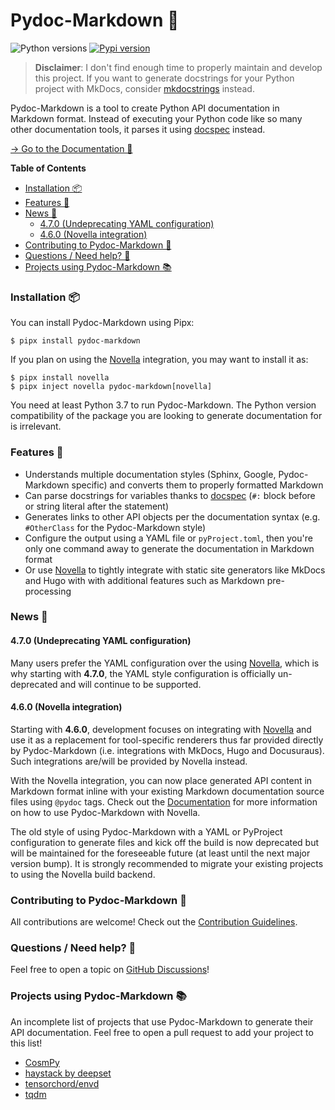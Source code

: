 # Pydoc-Markdown 📃

![Python versions](https://img.shields.io/pypi/pyversions/pydoc-markdown?style=for-the-badge)
[![Pypi version](https://img.shields.io/pypi/v/pydoc-markdown?style=for-the-badge)](https://pypi.org/project/pydoc-markdown/)

> __Disclaimer__: I don't find enough time to properly maintain and develop this project. If you want to generate
> docstrings for your Python project with MkDocs, consider [mkdocstrings](https://mkdocstrings.github.io/) instead.

Pydoc-Markdown is a tool to create Python API documentation in Markdown format. Instead of executing your Python
code like so many other documentation tools, it parses it using [docspec][] instead.

[→ Go to the Documentation 📘][Documentation]

  [contrib]: https://github.com/NiklasRosenstein/pydoc-markdown/blob/develop/.github/CONTRIBUTING.md
  [docspec]: https://niklasrosenstein.github.io/docspec/
  [Documentation]: https://niklasrosenstein.github.io/pydoc-markdown/
  [MkDocs]: https://www.mkdocs.org/
  [Novella]: https://niklasrosenstein.github.io/novella/
  [Novella build backend]: https://niklasrosenstein.github.io/pydoc-markdown/usage/novella/

__Table of Contents__

* [Installation 📦](#installation-)
* [Features 🌟](#features-)
* [News 📢](#news-)
  * [4.7.0 (Undeprecating YAML configuration)](#470-undeprecating-yaml-configuration)
  * [4.6.0 (Novella integration)](#460-novella-integration)
* [Contributing to Pydoc-Markdown 🤝](#contributing-to-pydoc-markdown-)
* [Questions / Need help? 🤔](#questions--need-help-)
* [Projects using Pydoc-Markdown 📚](#projects-using-pydoc-markdown-)

### Installation 📦

You can install Pydoc-Markdown using Pipx:

    $ pipx install pydoc-markdown

If you plan on using the [Novella][] integration, you may want to install it as:

    $ pipx install novella
    $ pipx inject novella pydoc-markdown[novella]

You need at least Python 3.7 to run Pydoc-Markdown. The Python version compatibility of the package you are looking to
generate documentation for is irrelevant.

### Features 🌟

* Understands multiple documentation styles (Sphinx, Google, Pydoc-Markdown specific) and converts them to properly
  formatted Markdown
* Can parse docstrings for variables thanks to [docspec][] (`#:` block before or string literal after the statement)
* Generates links to other API objects per the documentation syntax (e.g. `#OtherClass` for the Pydoc-Markdown style)
* Configure the output using a YAML file or `pyProject.toml`, then you're only one command away to generate the
  documentation in Markdown format
* Or use [Novella][] to tightly integrate with static site generators like MkDocs and Hugo with with additional
  features such as Markdown pre-processing

### News 📢

#### 4.7.0 (Undeprecating YAML configuration)

Many users prefer the YAML configuration over the using [Novella][], which is why starting with __4.7.0__, the YAML
style configuration is officially un-deprecated and will continue to be supported.

#### 4.6.0 (Novella integration)

Starting with __4.6.0__, development focuses on integrating with [Novella][] and use it as a replacement for
tool-specific renderers thus far provided directly by Pydoc-Markdown (i.e. integrations with MkDocs, Hugo and
Docusuraus). Such integrations are/will be provided by Novella instead.

With the Novella integration, you can now place generated API content in Markdown format inline with your
existing Markdown documentation source files using `@pydoc` tags. Check out the [Documentation][] for more
information on how to use Pydoc-Markdown with Novella.

The old style of using Pydoc-Markdown with a YAML or PyProject configuration to generate files and kick off the
build is now deprecated but will be maintained for the foreseeable future (at least until the next major version
bump). It is strongly recommended to migrate your existing projects to using the Novella build backend.

### Contributing to Pydoc-Markdown 🤝

All contributions are welcome! Check out the [Contribution Guidelines][contrib].

### Questions / Need help? 🤔

Feel free to open a topic on [GitHub Discussions](https://github.com/NiklasRosenstein/pydoc-markdown/discussions)!

### Projects using Pydoc-Markdown 📚

An incomplete list of projects that use Pydoc-Markdown to generate their API documentation. Feel free to open a
pull request to add your project to this list!

* [CosmPy](https://docs.fetch.ai/CosmPy/)
* [haystack by deepset](https://docs.haystack.deepset.ai/reference/agent-api)
* [tensorchord/envd](https://envd.tensorchord.ai/api/starlark/v0/config.html)
* [tqdm](https://tqdm.github.io/)
